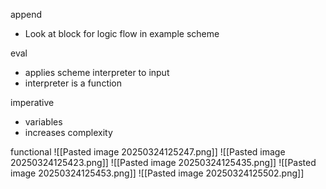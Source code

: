 append
- Look at block for logic flow in example scheme 

eval
- applies scheme interpreter to input
- interpreter is a function

imperative
- variables
- increases complexity

functional
![[Pasted image 20250324125247.png]]
![[Pasted image 20250324125423.png]]
![[Pasted image 20250324125435.png]]
![[Pasted image 20250324125453.png]]
![[Pasted image 20250324125502.png]]
